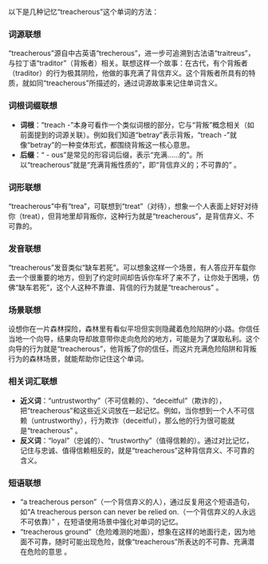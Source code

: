 以下是几种记忆“treacherous”这个单词的方法：

### 词源联想
“treacherous”源自中古英语“trecherous”，进一步可追溯到古法语“traitreus”，与拉丁语“traditor”（背叛者）相关。联想这样一个故事：在古代，有个背叛者（traditor）的行为极其阴险，他做的事充满了背信弃义。这个背叛者所具有的特质，就如同“treacherous”所描述的，通过词源故事来记住单词含义。 

### 词根词缀联想
 - **词根**：“treach -”本身可看作一个类似词根的部分，它与“背叛”概念相关（如前面提到的词源关联）。例如我们知道“betray”表示背叛，“treach -”就像“betray”的一种变体形式，都围绕背叛这一核心意思。
 - **后缀**：“ - ous”是常见的形容词后缀，表示“充满……的”。所以“treacherous”就是“充满背叛性质的”，即“背信弃义的；不可靠的” 。 

### 词形联想
“treacherous”中有“trea”，可联想到“treat”（对待），想象一个人表面上好好对待你（treat），但背地里却背叛你，这种行为就是“treacherous”，是背信弃义、不可靠的。 

### 发音联想
“treacherous”发音类似“缺车若死”。可以想象这样一个场景，有人答应开车载你去一个很重要的地方，但到了约定时间却告诉你车坏了来不了，让你处于困境，仿佛“缺车若死”，这个人这种不靠谱、背信的行为就是“treacherous” 。 

### 场景联想
设想你在一片森林探险，森林里有看似平坦但实则隐藏着危险陷阱的小路。你信任当地一个向导，结果向导却故意带你走向危险的地方，可能是为了谋取私利。这个向导的行为就是“treacherous”，他背叛了你的信任，而这片充满危险陷阱和背叛行为的森林场景，就能帮助你记住这个单词。 

### 相关词汇联想
 - **近义词**：“untrustworthy”（不可信赖的）、“deceitful”（欺诈的），把“treacherous”和这些近义词放在一起记忆。例如，当你想到一个人不可信赖（untrustworthy），行为欺诈（deceitful），那么他的行为很可能就是“treacherous” 。 
 - **反义词**：“loyal”（忠诚的）、“trustworthy”（值得信赖的）。通过对比记忆，记住与忠诚、值得信赖相反的，就是“treacherous”这种背信弃义、不可靠的含义。 

### 短语联想
 - “a treacherous person”（一个背信弃义的人），通过反复用这个短语造句，如“A treacherous person can never be relied on.（一个背信弃义的人永远不可依靠）” ，在短语使用场景中强化对单词的记忆。 
 - “treacherous ground”（危险难测的地面），想象在这样的地面行走，因为地面不可靠，随时可能出现危险，就像“treacherous”所表达的不可靠、充满潜在危险的意思 。 